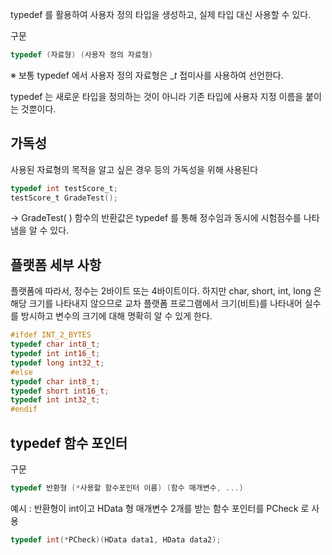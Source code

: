 typedef 를 활용하여 사용자 정의 타입을 생성하고, 실제 타입 대신 사용할 수 있다. 

구문
```c
typedef (자료형) (사용자 정의 자료형)
```

※ 보통 typedef 에서 사용자 정의 자료형은 $\_t$ 접미사를 사용하여 선언한다.

typedef 는 새로운 타입을 정의하는 것이 아니라 기존 타입에 사용자 지정 이름을 붙이는 것뿐이다.

## 가독성

사용된 자료형의 목적을 알고 싶은 경우 등의 가독성을 위해 사용된다
```c
typedef int testScore_t;
testScore_t GradeTest();
```
-> GradeTest( ) 함수의 반환값은 typedef 를 통해 정수임과 동시에 시험점수를 나타냄을 알 수 있다.

## 플랫폼 세부 사항

플랫폼에 따라서, 정수는 2바이트 또는 4바이트이다. 하지만 char, short, int, long 은 해당 크기를 나타내지 않으므로 교차 플랫폼 프로그램에서 크기(비트)를 나타내어 실수를 방시하고 변수의 크기에 대해 명확히  알 수 있게 한다.
```c
#ifdef INT_2_BYTES
typedef char int8_t;
typedef int int16_t;
typedef long int32_t;
#else
typedef char int8_t;
typedef short int16_t;
typedef int int32_t;
#endif
```


## typedef 함수 포인터

구문
```c
typedef 반환형 (*사용할 함수포인터 이름) (함수 매개변수, ...)
```

예시 : 반환형이 int이고 HData 형 매개변수 2개를 받는 함수 포인터를 PCheck 로 사용
```c
typedef int(*PCheck)(HData data1, HData data2);
```



